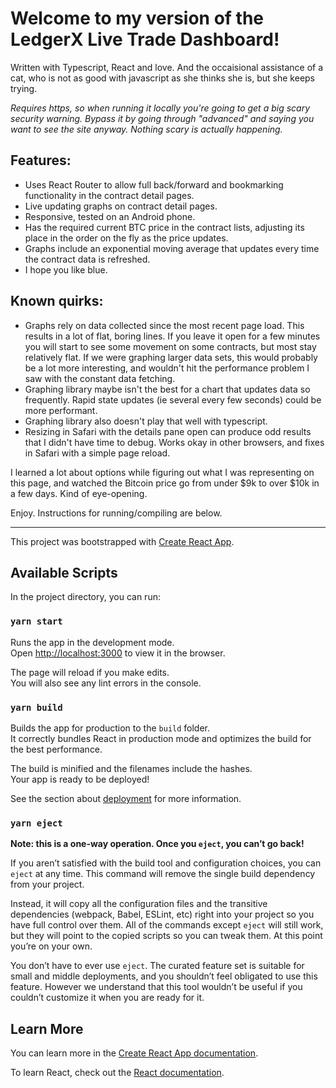 # Welcome to my version of the LedgerX Live Trade Dashboard!

Written with Typescript, React and love. And the occaisional assistance of a cat, who is not as good with javascript as she thinks she is, but she keeps trying.

*Requires https, so when running it locally you're going to get a big scary security warning. Bypass it by going through "advanced" and saying you want to see the site anyway. Nothing scary is actually happening.*

## Features:
* Uses React Router to allow full back/forward and bookmarking functionality in the contract detail pages.
* Live updating graphs on contract detail pages.
* Responsive, tested on an Android phone.
* Has the required current BTC price in the contract lists, adjusting its place in the order on the fly as the price updates.
* Graphs include an exponential moving average that updates every time the contract data is refreshed. 
* I hope you like blue.

## Known quirks:
* Graphs rely on data collected since the most recent page load. This results in a lot of flat, boring lines. If you leave it open for a few minutes you will start to see some movement on some contracts, but most stay relatively flat. If we were graphing larger data sets, this would probably be a lot more interesting, and wouldn't hit the performance problem I saw with the constant data fetching.
* Graphing library maybe isn't the best for a chart that updates data so frequently. Rapid state updates (ie several every few seconds) could be more performant.
* Graphing library also doesn't play that well with typescript. 
* Resizing in Safari with the details pane open can produce odd results that I didn't have time to debug. Works okay in other browsers, and fixes in Safari with a simple page reload.

I learned a lot about options while figuring out what I was representing on this page, and watched the Bitcoin price go from under $9k to over $10k in a few days. Kind of eye-opening. 

Enjoy. Instructions for running/compiling are below.

---

This project was bootstrapped with [Create React App](https://github.com/facebook/create-react-app).

## Available Scripts

In the project directory, you can run:

### `yarn start`

Runs the app in the development mode.<br />
Open [http://localhost:3000](http://localhost:3000) to view it in the browser.

The page will reload if you make edits.<br />
You will also see any lint errors in the console.

### `yarn build`

Builds the app for production to the `build` folder.<br />
It correctly bundles React in production mode and optimizes the build for the best performance.

The build is minified and the filenames include the hashes.<br />
Your app is ready to be deployed!

See the section about [deployment](https://facebook.github.io/create-react-app/docs/deployment) for more information.

### `yarn eject`

**Note: this is a one-way operation. Once you `eject`, you can’t go back!**

If you aren’t satisfied with the build tool and configuration choices, you can `eject` at any time. This command will remove the single build dependency from your project.

Instead, it will copy all the configuration files and the transitive dependencies (webpack, Babel, ESLint, etc) right into your project so you have full control over them. All of the commands except `eject` will still work, but they will point to the copied scripts so you can tweak them. At this point you’re on your own.

You don’t have to ever use `eject`. The curated feature set is suitable for small and middle deployments, and you shouldn’t feel obligated to use this feature. However we understand that this tool wouldn’t be useful if you couldn’t customize it when you are ready for it.

## Learn More

You can learn more in the [Create React App documentation](https://facebook.github.io/create-react-app/docs/getting-started).

To learn React, check out the [React documentation](https://reactjs.org/).
